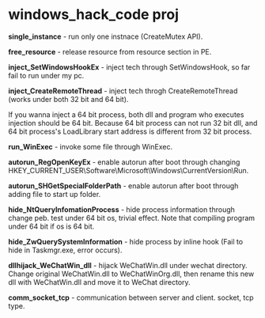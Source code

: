 # windows_hack_code proj

**single_instance** - run only one instnace (CreateMutex API).  

**free_resource** - release resource from resource section in PE.  

**inject_SetWindowsHookEx** - inject tech through SetWindowsHook, so far fail to run under my pc.     

**inject_CreateRemoteThread** - inject tech throgh CreateRemoteThread (works under both 32 bit and 64 bit).  

If you wanna inject a 64 bit process, both dll and program who executes injection should be 64 bit. Because 64 bit process can not run 32 bit dll, and 64 bit process's LoadLibrary start address is different from 32 bit process.  

**run_WinExec** - invoke some file through WinExec.  

**autorun_RegOpenKeyEx** - enable autorun after boot through changing HKEY_CURRENT_USER\Software\Microsoft\Windows\CurrentVersion\Run.  

**autorun_SHGetSpecialFolderPath** - enable autorun after boot through adding file to start up folder.  

**hide_NtQueryInfomationProcess** - hide process information through change peb. test under 64 bit os, trivial effect. Note that compiling program under 64 bit if os is 64 bit.  

**hide_ZwQuerySystemInformation** - hide process by inline hook (Fail to hide in Taskmgr.exe, error occurs).  

**dllhijack_WeChatWin_dll** - hijack WeChatWin.dll under wechat directory. Change original WeChatWin.dll to WeChatWinOrg.dll, then rename this new dll with WeChatWin.dll and move it to WeChat directory.  

**comm_socket_tcp** - communication between server and client. socket, tcp type.  

